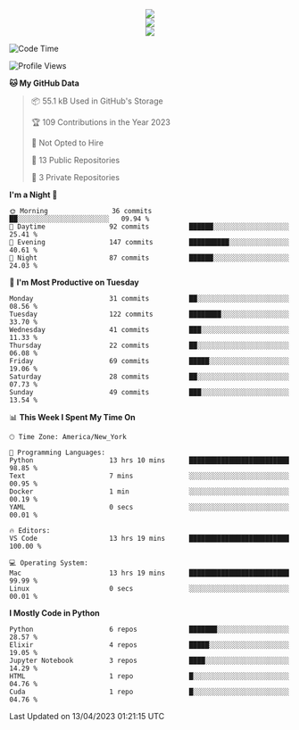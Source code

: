 
<div align="center"><img src="https://readme-typing-svg.demolab.com?font=Fira+Code&pause=1000&center=true&vCenter=true&width=435&lines=Hello%EF%BD%9E;I+LIKE+CODING%EF%BC%81;%E5%BC%B7%E5%8C%96%E5%AD%A6%E7%BF%92%E3%81%AB%E5%A4%A7%E5%A5%BD%E3%81%8D%EF%BC%81;%E6%B0%B8%E8%BF%9C%E5%96%9C%E6%AC%A2%E9%B2%A8%E9%B2%A8%EF%BC%81%EF%BC%81%EF%BC%81" />  
</div>

<div align="center"><img src="https://github-readme-stats.vercel.app/api?username=ruoyuGao&theme=black-red" />  
</div>

<div align="center">
    <img src="https://github-readme-stats.vercel.app/api/top-langs/?username=ruoyuGao&layout=compact&theme=black-red"/>
</div>

<!--START_SECTION:waka-->
![Code Time](http://img.shields.io/badge/Code%20Time-86%20hrs%2018%20mins-blue)

![Profile Views](http://img.shields.io/badge/Profile%20Views-0-blue)

**🐱 My GitHub Data** 

> 📦 55.1 kB Used in GitHub's Storage 
 > 
> 🏆 109 Contributions in the Year 2023
 > 
> 🚫 Not Opted to Hire
 > 
> 📜 13 Public Repositories 
 > 
> 🔑 3 Private Repositories 
 > 
**I'm a Night 🦉** 

```text
🌞 Morning                36 commits          ██░░░░░░░░░░░░░░░░░░░░░░░   09.94 % 
🌆 Daytime                92 commits          ██████░░░░░░░░░░░░░░░░░░░   25.41 % 
🌃 Evening                147 commits         ██████████░░░░░░░░░░░░░░░   40.61 % 
🌙 Night                  87 commits          ██████░░░░░░░░░░░░░░░░░░░   24.03 % 
```
📅 **I'm Most Productive on Tuesday** 

```text
Monday                   31 commits          ██░░░░░░░░░░░░░░░░░░░░░░░   08.56 % 
Tuesday                  122 commits         ████████░░░░░░░░░░░░░░░░░   33.70 % 
Wednesday                41 commits          ███░░░░░░░░░░░░░░░░░░░░░░   11.33 % 
Thursday                 22 commits          ██░░░░░░░░░░░░░░░░░░░░░░░   06.08 % 
Friday                   69 commits          █████░░░░░░░░░░░░░░░░░░░░   19.06 % 
Saturday                 28 commits          ██░░░░░░░░░░░░░░░░░░░░░░░   07.73 % 
Sunday                   49 commits          ███░░░░░░░░░░░░░░░░░░░░░░   13.54 % 
```


📊 **This Week I Spent My Time On** 

```text
🕑︎ Time Zone: America/New_York

💬 Programming Languages: 
Python                   13 hrs 10 mins      █████████████████████████   98.85 % 
Text                     7 mins              ░░░░░░░░░░░░░░░░░░░░░░░░░   00.95 % 
Docker                   1 min               ░░░░░░░░░░░░░░░░░░░░░░░░░   00.19 % 
YAML                     0 secs              ░░░░░░░░░░░░░░░░░░░░░░░░░   00.01 % 

🔥 Editors: 
VS Code                  13 hrs 19 mins      █████████████████████████   100.00 % 

💻 Operating System: 
Mac                      13 hrs 19 mins      █████████████████████████   99.99 % 
Linux                    0 secs              ░░░░░░░░░░░░░░░░░░░░░░░░░   00.01 % 
```

**I Mostly Code in Python** 

```text
Python                   6 repos             ███████░░░░░░░░░░░░░░░░░░   28.57 % 
Elixir                   4 repos             █████░░░░░░░░░░░░░░░░░░░░   19.05 % 
Jupyter Notebook         3 repos             ████░░░░░░░░░░░░░░░░░░░░░   14.29 % 
HTML                     1 repo              █░░░░░░░░░░░░░░░░░░░░░░░░   04.76 % 
Cuda                     1 repo              █░░░░░░░░░░░░░░░░░░░░░░░░   04.76 % 
```




 Last Updated on 13/04/2023 01:21:15 UTC
<!--END_SECTION:waka-->
